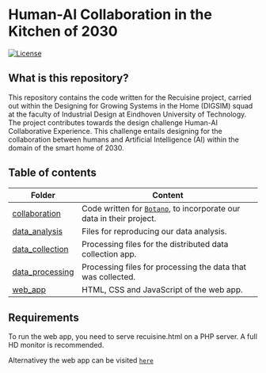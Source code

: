 # Human-AI Collaboration in the Kitchen of 2030

[![License](https://img.shields.io/badge/License-BSD%203--Clause-blue.svg)](https://opensource.org/licenses/BSD-3-Clause)
 
## What is this repository?
This repository contains the code written for the Recuisine project, carried out within the
Designing for Growing Systems in the Home (DIGSIM) squad at the faculty of
Industrial Design at Eindhoven University of Technology. The project contributes towards the design challenge
Human-AI Collaborative Experience. This challenge entails designing for the
collaboration between humans and Artificial Intelligence (AI) within the domain
of the smart home of 2030.

## Table of contents
Folder | Content
--- | ---
[collaboration](collaboration) | Code written for [`Botano`](https://hannahvaniterson.nl/demoday "Botano Demo Day page"), to incorporate our data in their project.
[data_analysis](data_analysis) | Files for reproducing our data analysis.
[data_collection](data_collection) | Processing files for the distributed data collection app.
[data_processing](data_processing) | Processing files for processing the data that was collected.
[web_app](web_app) | HTML, CSS and JavaScript of the web app.

## Requirements
To run the web app, you need to serve recuisine.html on a PHP server. A full HD monitor is recommended.

Alternativey the web app can be visited [`here`](https://solar.jorritvanderheide.com/recuisine "Recuisine Web App")